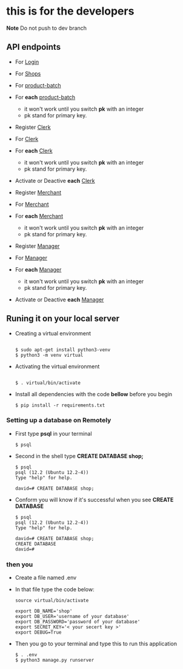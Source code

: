 # this is for the developers

**Note**
Do not push to dev branch

## API endpoints

* For [Login](https://api-shop-url.herokuapp.com/login/)
* For [Shops](https://api-shop-url.herokuapp.com/api/shop/)

* For [product-batch](https://api-shop-url.herokuapp.com/api/product-batch/)
* For **each** [product-batch](https://api-shop-url.herokuapp.com/api/merchant/api/product-batch/<int:pk>/)
  - it won't work until you switch **pk** with an integer
  - pk stand for primary key.

* Register [Clerk](https://api-shop-url.herokuapp.com/register-clerk/)
* For [Clerk](https://api-shop-url.herokuapp.com/api/clerk/)
* For **each** [Clerk](https://api-shop-url.herokuapp.com/api/clerk/clerk-id/<int:pk>)
  - it won't work until you switch **pk** with an integer
  - pk stand for primary key.
* Activate or Deactive **each** [Clerk](https://api-shop-url.herokuapp.com/api/clerk/clerk-id/activate/<int:pk>/)

* Register [Merchant](https://api-shop-url.herokuapp.com/register-merchant/)
* For [Merchant](https://api-shop-url.herokuapp.com/api/merchant)
* For **each** [Merchant](https://api-shop-url.herokuapp.com/api/merchant/merchant-id/<int:pk>)
  - it won't work until you switch **pk** with an integer
  - pk stand for primary key.

* Register [Manager](https://api-shop-url.herokuapp.com/api/register-manager/)
* For [Manager](https://api-shop-url.herokuapp.com/api/manager)
* For **each** [Manager](https://api-shop-url.herokuapp.com/api/manager/manager-id/<int:pk>)
  * it won't work until you switch **pk** with an integer
  * pk stand for primary key.
* Activate or Deactive **each** [Manager](https://api-shop-url.herokuapp.com/api/manager/manager-id/activate/<int:pk>/)

## Runing it on your local server

* Creating a virtual environment

    ```

    $ sudo apt-get install python3-venv
    $ python3 -m venv virtual
    ```

* Activating the virtual environment

    ```

    $ . virtual/bin/activate
    ```

* Install all dependencies with the code **bellow** before you begin

    ```
    $ pip install -r requirements.txt
    ```

### Setting up a database on Remotely

* First type **psql** in your terminal
  
    ```
    $ psql
    ```

* Second in the shell type **CREATE DATABASE shop;**

    ```
    $ psql
    psql (12.2 (Ubuntu 12.2-4))
    Type "help" for help.

    david=# CREATE DATABASE shop;
    ```

* Conform you will know if it's successful when you see **CREATE DATABASE**

    ```
    $ psql
    psql (12.2 (Ubuntu 12.2-4))
    Type "help" for help.

    david=# CREATE DATABASE shop;
    CREATE DATABASE
    david=#
    ```

### then you

* Create a file named .env
  
* In that file type the code below:

    ```
    source virtual/bin/activate

    export DB_NAME='shop'
    export DB_USER='username of your database'
    export DB_PASSWORD='password of your database'
    export SECRET_KEY='< your secert key >'
    export DEBUG=True
    ```

* Then you go to your terminal and type this to run this application

    ```
    $ . .env
    $ python3 manage.py runserver
    ```
